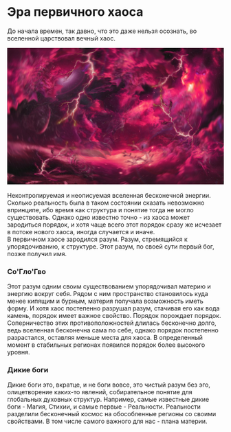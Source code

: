# Эра первичного хаоса
До начала времен, так давно, что это даже нельзя осознать, во вселенной царствовал вечный хаос. 

![Хаос](./../Галерея/chaos.jpg)

Неконтролируемая и неописуемая вселенная бесконечной энергии. 
Сколько реальность была в таком состоянии сказать невозможно впринципе, ибо время как структура и понятие тогда не могло существовать.
Однако одно известно точно - из хаоса может зародиться порядок, и хотя чаще всего этот порядок сразу же исчезает в потоке нового хаоса, иногда случается и иначе.  
В первичном хаосе зародился разум. Разум, стремящийся к упорядочиванию, к структуре. Этот разум, по своей сути первый бог, позже получил имя.

### Со'Гло'Гво

Этот разум одним своим существованием упорядочивал материю и энергию вокруг себя. Рядом с ним пространство становилось куда менее кипящим и бурным,
материя получала возможность иметь форму. И хотя хаос постепенно разрушал разум, стачивая его как вода камень, порядок имеет важное свойство.
Порядок порождает порядок. Соперничество этих противоположностей длилась бесконечно долго, ведь вселенная бесконечна сама по себе, 
однако порядок постепенно разрастался, оставляя меньше места для хаоса. В определенный момент в стабильных регионах появился порядок более высокого уровня.

### Дикие боги

Дикие боги это, вкратце, и не боги вовсе, это чистый разум без эго, олицетворение каких-то явлений, собирательное понятие для глобальных духовных структур.
Например, самые известные дикие боги - Магия, Стихии, и самые первые - Реальности. Реальности разделили бесконечный космос на обособленные регионы со своими свойствами. В том числе самого важного для нас - плана материи. 

